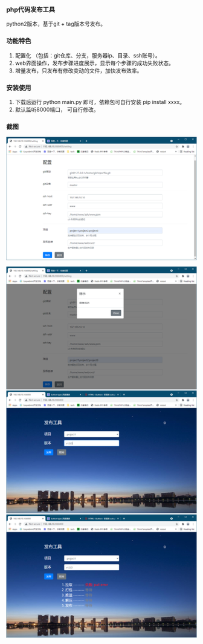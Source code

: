 ### php代码发布工具
python2版本，基于git + tag版本号发布。

### 功能特色
1. 配置化 （包括：git仓库、分支，服务器ip、目录、ssh账号）。
2. web界面操作，发布步骤进度展示，显示每个步骤的成功失败状态。
3. 增量发布，只发布有修改变动的文件，加快发布效率。

### 安装使用
1. 下载后运行 python main.py 即可，依赖包可自行安装 pip install xxxx。
2. 默认监听8000端口， 可自行修改。

### 截图
![Image text](https://raw.githubusercontent.com/wshok/deploy-code/main/screenshot/setting.png)

<img src="https://github.com/wshok/deploy-code/blob/ee4f395e88f1a9858797e5ed1d34fcfe70655eca/screenshot/setting2.png" />
<img src="https://github.com/wshok/deploy-code/blob/4f3265b9706157f7f543682d932f4334e6a0b7a9/screenshot/1.png" />
<img src="https://github.com/wshok/deploy-code/blob/4f3265b9706157f7f543682d932f4334e6a0b7a9/screenshot/2.png" />
